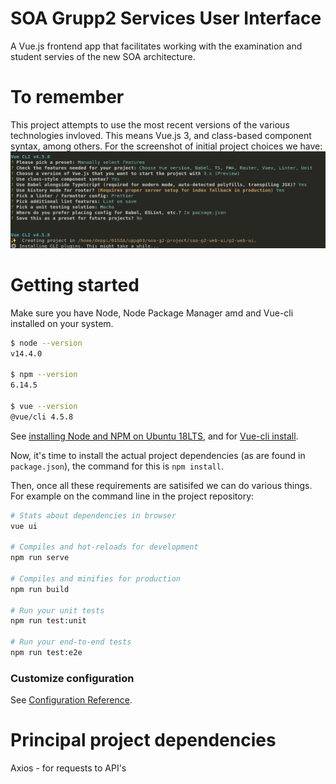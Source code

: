 # SOA Grupp2 Services User Interface
A Vue.js frontend app that facilitates working with the examination and student servies of the new SOA architecture.


# To remember
This project attempts to use the most recent versions of the various technologies invloved. This means Vue.js 3, and class-based component syntax, among others. For the screenshot of initial project choices we have:
![](./vue_cli_settings.png)


# Getting started
Make sure you have Node, Node Package Manager amd and Vue-cli installed on your system.


```bash
$ node --version
v14.4.0

$ npm --version
6.14.5

$ vue --version
@vue/cli 4.5.8
```

See [installing Node and NPM on Ubuntu 18LTS](https://www.digitalocean.com/community/tutorials/how-to-install-node-js-on-ubuntu-18-04), and for [Vue-cli install](https://cli.vuejs.org/guide/installation.html).

Now, it's time to install the actual project dependencies (as are found in `package.json`), the command for this is `npm install`.

Then, once all these requirements are satisifed we can do various things. For example on the command line in the project repository:

```bash
# Stats about dependencies in browser
vue ui

# Compiles and hot-reloads for development
npm run serve

# Compiles and minifies for production
npm run build

# Run your unit tests
npm run test:unit

# Run your end-to-end tests
npm run test:e2e
```

### Customize configuration
See [Configuration Reference](https://cli.vuejs.org/config/).



# Principal project dependencies
Axios - for requests to API's



